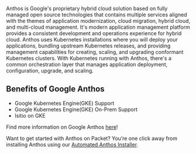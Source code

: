 <!-- <meta>
{
    "title":"Google Anthos",
    "slug":"anthos",
    "description":"Using Anthos on Packet",
    "author":"Thom Crowe",
    "github":"thomcrowe",
    "date": "2020/06/08",
    "tag":["Hybrid Cloud", "Integrations", "Google Anthos"]
}
</meta> -->

Anthos is Google's proprietary hybrid cloud solution based on fully managed open source technologies that contains multiple services aligned with the themes of application modernization, cloud migration, hybrid cloud, and multi-cloud management. It's modern application management platform provides a consistent development and operations experience for hybrid cloud. Anthos uses Kubernetes installations where you will deploy your applications, bundling upstream Kubernetes releases, and providing management capabilities for creating, scaling, and upgrading conformant Kubernetes clusters. With Kubernetes running with Anthos, there's a common orchestration layer that manages application deployment, configuration, upgrade, and scaling.

## Benefits of Google Anthos

- Google Kubernetes Engine(GKE) Support
- Google Kubernetes Engine(GKE) On-Prem Support
- Isitio on GKE

Find more information on Google Anthos [here](https://cloud.google.com/anthos/docs/concepts/overview)!

Want to get started with Anthos on Packet? You’re one click away from installing Anthos using our [Automated Anthos Installer](https://github.com/packet-labs/google-anthos).
